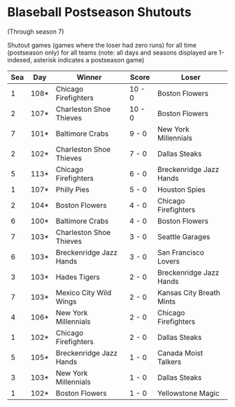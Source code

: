 # Blaseball Postseason Shutouts
(Through season 7)



Shutout games (games where the loser had zero runs) for all time (postseason only) for all teams (note: all days and seasons displayed are 1-indexed, asterisk indicates a postseason game)


| Sea | Day | Winner | Score | Loser | 
| ------ |------ |------ |------ |------ |
| 1 | 108* | Chicago Firefighters | 10 - 0 | Boston Flowers | 
| 2 | 107* | Charleston Shoe Thieves | 10 - 0 | Boston Flowers | 
| 7 | 101* | Baltimore Crabs | 9 - 0 | New York Millennials | 
| 2 | 102* | Charleston Shoe Thieves | 7 - 0 | Dallas Steaks | 
| 5 | 113* | Chicago Firefighters | 6 - 0 | Breckenridge Jazz Hands | 
| 1 | 107* | Philly Pies | 5 - 0 | Houston Spies | 
| 2 | 104* | Boston Flowers | 4 - 0 | Chicago Firefighters | 
| 6 | 100* | Baltimore Crabs | 4 - 0 | Boston Flowers | 
| 7 | 103* | Charleston Shoe Thieves | 3 - 0 | Seattle Garages | 
| 6 | 103* | Breckenridge Jazz Hands | 3 - 0 | San Francisco Lovers | 
| 3 | 103* | Hades Tigers | 2 - 0 | Breckenridge Jazz Hands | 
| 7 | 103* | Mexico City Wild Wings | 2 - 0 | Kansas City Breath Mints | 
| 4 | 106* | New York Millennials | 2 - 0 | Chicago Firefighters | 
| 1 | 102* | Chicago Firefighters | 2 - 0 | Dallas Steaks | 
| 5 | 105* | Breckenridge Jazz Hands | 1 - 0 | Canada Moist Talkers | 
| 3 | 103* | New York Millennials | 1 - 0 | Dallas Steaks | 
| 1 | 102* | Boston Flowers | 1 - 0 | Yellowstone Magic | 


